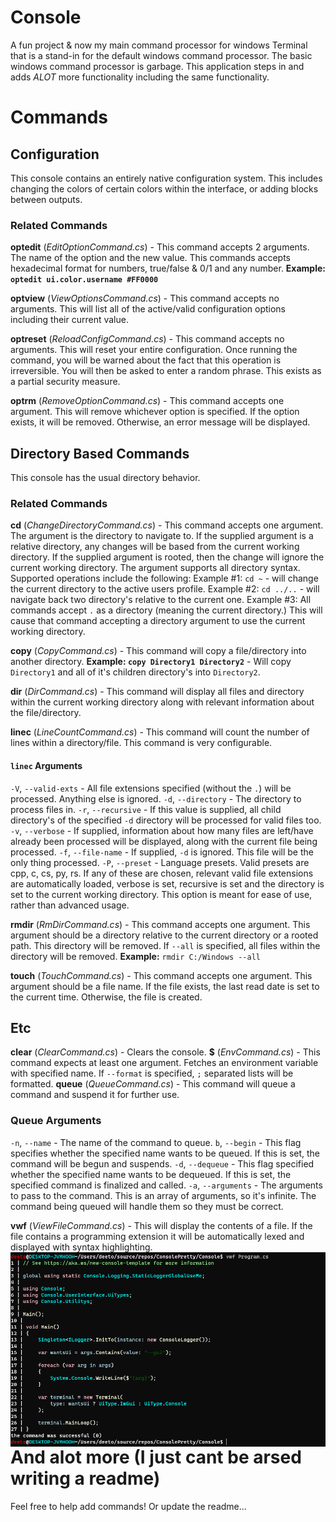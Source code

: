 # Console
A fun project & now my main command processor for windows Terminal that is a stand-in for the default windows command processor.
The basic windows command processor is garbage. This application steps in and adds *ALOT* more
functionality including the same functionality. 
# Commands

## Configuration
This console contains an entirely native configuration system. This includes changing the colors of certain
colors within the interface, or adding blocks between outputs.
### Related Commands
**optedit** (*EditOptionCommand.cs*) - This command accepts 2 arguments. The name of the option and the new value. This commands accepts hexadecimal format for numbers, true/false & 0/1 and any number.
**Example: `optedit ui.color.username #FF0000`**

**optview** (*ViewOptionsCommand.cs*) - This command accepts no arguments. This will list all of the active/valid configuration options including their current value.

**optreset** (*ReloadConfigCommand.cs*) - This command accepts no arguments. This will reset your entire configuration. Once running the command, you will be warned about the fact that this operation is irreversible.
You will then be asked to enter a random phrase. This exists as a partial security measure.

**optrm** (*RemoveOptionCommand.cs*) - This command accepts one argument. This will remove whichever option is specified. If the option exists, it will be removed. Otherwise, an error message will be displayed.

## Directory Based Commands
This console has the usual directory behavior.
### Related Commands
**cd** (*ChangeDirectoryCommand.cs*) - This command accepts one argument. The argument is the directory to navigate to. If the supplied argument is a relative directory, any changes will be based from the current working directory. If the supplied argument is rooted, then the change will ignore the current working directory. The argument supports all directory syntax. Supported operations include the following:
Example #1: `cd ~` - will change the current directory to the active users profile.
Example #2: `cd ../..` - will navigate back two directory's relative to the current one.
Example #3: All commands accept `.` as a directory (meaning the current directory.) This will cause that command accepting a directory argument to use the current working directory. 

**copy** (*CopyCommand.cs*) - This command will copy a file/directory into another directory.
**Example: `copy Directory1 Directory2`** - Will copy `Directory1` and all of it's children directory's into `Directory2`.

**dir** (*DirCommand.cs*) - This command will display all files and directory within the current working directory along with relevant information about the file/directory.

**linec** (*LineCountCommand.cs*) - This command will count the number of lines within a directory/file. This command is very configurable.
#### `linec` Arguments
`-V`, `--valid-exts` - All file extensions specified (without the `.`) will be processed. Anything else is ignored.
`-d`, `--directory` - The directory to process files in.
`-r`, `--recursive` - If this value is supplied, all child directory's of the specified `-d` directory will be processed for valid files too.
`-v`, `--verbose` - If supplied, information about how many files are left/have already been processed will be displayed, along with the current file being processed.
`-f`, `--file-name` - If supplied, `-d` is ignored. This file will be the only thing processed.
`-P`, `--preset` - Language presets. Valid presets are cpp, c, cs, py, rs. If any of these are chosen, relevant valid file extensions are automatically loaded, verbose is set, recursive is set and the directory is set to the current working directory. This option is meant for ease of use, rather than advanced usage.

**rmdir** (*RmDirCommand.cs*) - This command accepts one argument. This argument should be a directory relative to the current directory or a rooted path. This directory will be removed. If `--all` is specified, all files within the directory will be removed.
**Example:** `rmdir C:/Windows --all`

 **touch** (*TouchCommand.cs*) - This command accepts one argument. This argument should be a file name. If the file exists, the last read date is set to the current time. Otherwise, the file is created.

## Etc
**clear** (*ClearCommand.cs*) - Clears the console.
**$** (*EnvCommand.cs*) - This command expects at least one argument. Fetches an environment variable with specified name. If `--format` is specified, `;` separated lists will be formatted.
**queue** (*QueueCommand.cs*) - This command will queue a command and suspend it for further use.
### Queue Arguments
`-n`, `--name` - The name of the command to queue.
`b`, `--begin` - This flag specifies whether the specified name wants to be queued. If this is set, the command will be begun and suspends.
`-d`, `--dequeue` - This flag specified whether the specified name wants to be dequeued. If this is set, the specified command is finalized and called.
`-a`, `--arguments` - The arguments to pass to the command. This is an array of arguments, so it's infinite. The command being queued will handle them so they must be correct.

**vwf** (*ViewFileCommand.cs*) - This will display the contents of a file. If the file contains a programming extension it will be automatically lexed and displayed with syntax highlighting.
<img src="https://github.com/deetonn/Console/blob/master/Console/Images/ViewFileCommand_Example_ss.png"  
alt="Image of the syntax highlighting"  
style="float: left; margin-right: 10px;" />

# And alot more (I just cant be arsed writing a readme)
Feel free to help add commands! Or update the readme...
